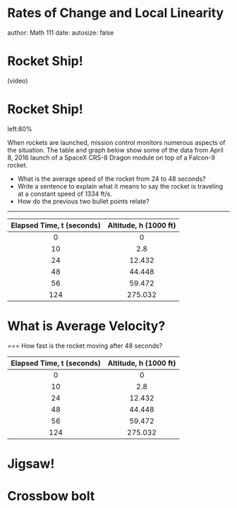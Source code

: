 Rates of Change and Local Linearity
========================================================
author: Math 111
date: 
autosize: false

Rocket Ship!
===
(video)

Rocket Ship!
===
left:80%

When rockets are launched, mission control monitors numerous aspects of the situation. The table and graph below show some of the data from April 8, 2016 launch of a SpaceX CRS-8 Dragon module on top of a Falcon-9 rocket.

* What is the average speed of the rocket from 24 to 48 seconds?
* Write a sentence to explain what it means to say the rocket is traveling at a constant speed of 1334 ft/s.
* How do the previous two bullet points relate?

***



| Elapsed Time, t (seconds) | Altitude, h (1000 ft) |
|:-------------------------:|:---------------------:|
|             0             |           0           |
|             10            |          2.8          |
|             24            |         12.432        |
|             48            |         44.448        |
|             56            |         59.472        |
|            124            |        275.032        |



What is Average Velocity?
===

===
How fast is the rocket moving after 48 seconds?

| Elapsed Time, t (seconds) | Altitude, h (1000 ft) |
|:-------------------------:|:---------------------:|
|             0             |           0           |
|             10            |          2.8          |
|             24            |         12.432        |
|             48            |         44.448        |
|             56            |         59.472        |
|            124            |        275.032        |

Jigsaw!
===

Crossbow bolt
===
